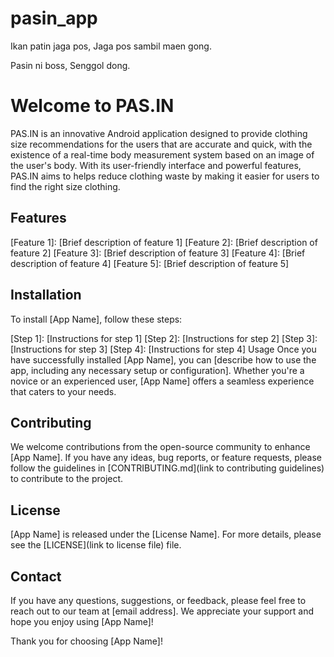 # pasin_app
Ikan patin jaga pos,
Jaga pos sambil maen gong.

Pasin ni boss,
Senggol dong.

# **Welcome to PAS.IN**
PAS.IN is an innovative Android application designed to provide clothing size recommendations for the users that are accurate and quick, with the existence of a real-time body measurement system based on an image of the user's body. With its user-friendly interface and powerful features, PAS.IN aims to helps reduce clothing waste by making it easier for users to find the right size clothing.

## Features
[Feature 1]: [Brief description of feature 1]
[Feature 2]: [Brief description of feature 2]
[Feature 3]: [Brief description of feature 3]
[Feature 4]: [Brief description of feature 4]
[Feature 5]: [Brief description of feature 5]
## Installation
To install [App Name], follow these steps:

[Step 1]: [Instructions for step 1]
[Step 2]: [Instructions for step 2]
[Step 3]: [Instructions for step 3]
[Step 4]: [Instructions for step 4]
Usage
Once you have successfully installed [App Name], you can [describe how to use the app, including any necessary setup or configuration]. Whether you're a novice or an experienced user, [App Name] offers a seamless experience that caters to your needs.

## Contributing
We welcome contributions from the open-source community to enhance [App Name]. If you have any ideas, bug reports, or feature requests, please follow the guidelines in [CONTRIBUTING.md](link to contributing guidelines) to contribute to the project.

## License
[App Name] is released under the [License Name]. For more details, please see the [LICENSE](link to license file) file.

## Contact
If you have any questions, suggestions, or feedback, please feel free to reach out to our team at [email address]. We appreciate your support and hope you enjoy using [App Name]!

Thank you for choosing [App Name]!
